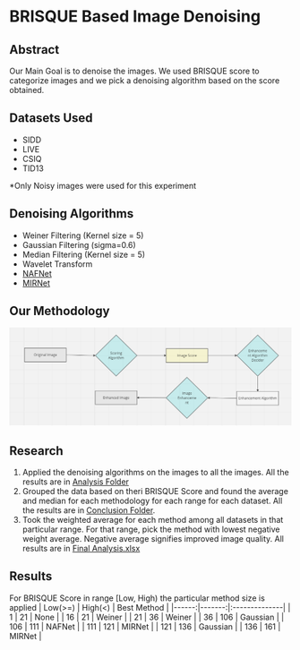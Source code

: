 # BRISQUE Based Image Denoising  
## Abstract  
Our Main Goal is to denoise the images. We used BRISQUE score to categorize images and we pick a denoising algorithm based on the score obtained.  
## Datasets Used  
 - SIDD
 - LIVE
 - CSIQ
 - TID13  

*Only Noisy images were used for this experiment  
## Denoising Algorithms  
 - Weiner Filtering (Kernel size = 5)
 - Gaussian Filtering (sigma=0.6)
 - Median Filtering (Kernel size = 5)
 - Wavelet Transform
 - [NAFNet](https://github.com/megvii-research/NAFNet)
 - [MIRNet](https://github.com/swz30/MIRNetv2)

## Our Methodology  
![Image](/Methodology%20Overview.png)  

## Research  
1. Applied the denoising algorithms on the images to all the images. All the results are in [Analysis Folder](/analysis/) 
2. Grouped the data based on theri BRISQUE Score and found the average and median for each methodology for each range for each dataset. All the results are in [Conclusion Folder](/conclusion/).
3. Took the weighted average for each method among all datasets in that particular range. For that range, pick the method with lowest negative weight average. Negative average signifies improved image quality. All results are in [Final Analysis.xlsx](/Final%20Analysis.xlsx)  

## Results  
For BRISQUE Score in range [Low, High) the particular method size is applied
|   Low(>=) |   High(<) | Best Method   |
|------:|-------:|:--------------|
|     1 |     21 | None          |
|    16 |     21 | Weiner        |
|    21 |     36 | Weiner        |
|    36 |    106 | Gaussian      |
|   106 |    111 | NAFNet        |
|   111 |    121 | MIRNet        |
|   121 |    136 | Gaussian      |
|   136 |    161 | MIRNet        |